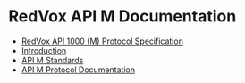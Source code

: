 # RedVox API M Documentation

* [RedVox API 1000 (M) Protocol Specification](https://bitbucket.org/redvoxhi/redvox-api-1000/src/master/src/redvox_api1000/redvox_api_1000.proto)
* [Introduction](https://bitbucket.org/redvoxhi/redvox-api-1000/src/master/docs/introduction.md)
* [API M Standards](https://bitbucket.org/redvoxhi/redvox-api-1000/src/master/docs/standards/standards.md)
* [API M Protocol Documentation](https://bitbucket.org/redvoxhi/redvox-api-1000/src/master/docs/protocol/protocol.md)



